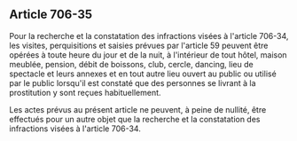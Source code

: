 Article 706-35
----
Pour la recherche et la constatation des infractions visées à l'article 706-34,
les visites, perquisitions et saisies prévues par l'article 59 peuvent être
opérées à toute heure du jour et de la nuit, à l'intérieur de tout hôtel, maison
meublée, pension, débit de boissons, club, cercle, dancing, lieu de spectacle et
leurs annexes et en tout autre lieu ouvert au public ou utilisé par le public
lorsqu'il est constaté que des personnes se livrant à la prostitution y sont
reçues habituellement.

Les actes prévus au présent article ne peuvent, à peine de nullité, être
effectués pour un autre objet que la recherche et la constatation des
infractions visées à l'article 706-34.
